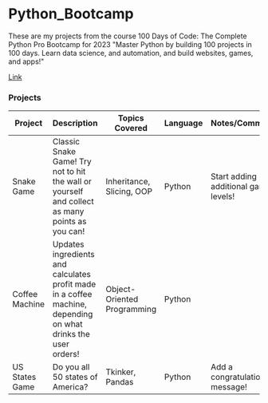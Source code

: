 
# Python_Bootcamp
These are my projects from the course 100 Days of Code: The Complete Python Pro Bootcamp for 2023
"Master Python by building 100 projects in 100 days. Learn data science, and automation, and build websites, games, and apps!"

<a href = "https://www.udemy.com/course/100-days-of-code/">Link</a>
### Projects
| Project  | Description       | Topics Covered                 | Language | Notes/Comments        |
|--------------|------------|--------------------------------|----------|-----------------------|
| Snake Game    | Classic Snake Game! Try not to hit the wall or yourself and collect as many points as you can! | Inheritance, Slicing, OOP      | Python | Start adding additional game levels!       |
| Coffee Machine    | Updates ingredients and calculates profit made in a coffee machine, depending on what drinks the user orders! | Object-Oriented Programming                | Python   |  |
| US States Game    | Do you all 50 states of America? | Tkinker, Pandas            | Python   | Add a congratulations message! |


